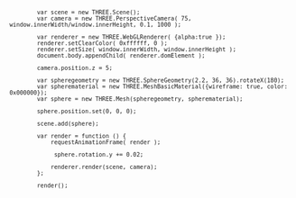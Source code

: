 <code>




			var scene = new THREE.Scene();
			var camera = new THREE.PerspectiveCamera( 75, window.innerWidth/window.innerHeight, 0.1, 1000 );

			var renderer = new THREE.WebGLRenderer( {alpha:true });
			renderer.setClearColor( 0xffffff, 0 );
			renderer.setSize( window.innerWidth, window.innerHeight );
			document.body.appendChild( renderer.domElement );

			camera.position.z = 5;

			var spheregeometry = new THREE.SphereGeometry(2.2, 36, 36).rotateX(180);
            var spherematerial = new THREE.MeshBasicMaterial({wireframe: true, color: 0x000000});
            var sphere = new THREE.Mesh(spheregeometry, spherematerial);
 
            sphere.position.set(0, 0, 0);
 
            scene.add(sphere);

			var render = function () {
				requestAnimationFrame( render );

				 sphere.rotation.y += 0.02;

				renderer.render(scene, camera);
			};

			render();
			
</code>
